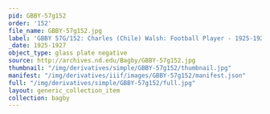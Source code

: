```yaml
---
pid: GBBY-57g152
order: '152'
file_name: GBBY-57g152.jpg
label: 'GBBY 57G/152: Charles (Chile) Walsh: Football Player - 1925-1927'
_date: 1925-1927
object_type: glass plate negative
source: http://archives.nd.edu/Bagby/GBBY-57g152.jpg
thumbnail: "/img/derivatives/simple/GBBY-57g152/thumbnail.jpg"
manifest: "/img/derivatives/iiif/images/GBBY-57g152/manifest.json"
full: "/img/derivatives/simple/GBBY-57g152/full.jpg"
layout: generic_collection_item
collection: bagby
---
```

